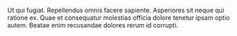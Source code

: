 Ut qui fugiat. Repellendus omnis facere sapiente. Asperiores sit neque qui ratione ex. Quae et consequatur molestias officia dolore tenetur ipsam optio autem. Beatae enim recusandae dolores rerum id corrupti.